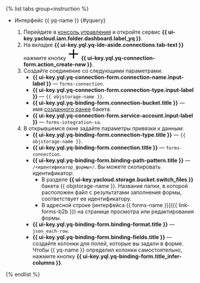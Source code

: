 {% list tabs group=instruction %}

- Интерфейс {{ yq-name }} {#yquery}

  1. Перейдите в [консоль управления]({{link-console-main}}) и откройте сервис **{{ ui-key.yacloud.iam.folder.dashboard.label_yq }}**.
  1. На вкладке **{{ ui-key.yql.yq-ide-aside.connections.tab-text }}** нажмите кнопку ![info](../../_assets/console-icons/plus.svg) **{{ ui-key.yql.yq-connection-form.action_create-new }}**.
  1. Создайте соединение со следующими параметрами:
      * **{{ ui-key.yql.yq-connection-form.connection-name.input-label }}** — `forms-connection`.
      * **{{ ui-key.yql.yq-connection-form.connection-type.input-label }}** — `{{ objstorage-name }}`.
      * **{{ ui-key.yql.yq-binding-form.connection-bucket.title }}** — имя [созданного ранее](#create-s3-bucket) бакета.
      * **{{ ui-key.yql.yq-connection-form.service-account.input-label }}** — `forms-integration-sa`.
  1. В открывшемся окне задайте параметры привязки к данным:
      * **{{ ui-key.yql.yq-binding-form.connection-type.title }}** — `{{ objstorage-name }}`.
      * **{{ ui-key.yql.yq-binding-form.connection.title }}** — `forms-connection`.
      * **{{ ui-key.yql.yq-binding-form.binding-path-pattern.title }}** — `/<идентификатор_формы>/`.
        Вы можете скопировать идентификатор:
          * В разделе **{{ ui-key.yacloud.storage.bucket.switch_files }}** бакета {{ objstorage-name }}. Название папки, в которой расположен файл с результатами заполнения формы, соответствует ее идентификатору.
          * В адресной строке [интерфейса {{ forms-name }}]({{ link-forms-b2b }}) на странице просмотра или редактирования формы.        
      * **{{ ui-key.yql.yq-binding-form.binding-format.title }}** — `json_each-row`.
      * **{{ ui-key.yql.yq-binding-form.binding-fields.title }}** — создайте колонки для полей, которые вы задали в форме.
        Чтобы {{ yq-name }} определил колонки самостоятельно, нажмите кнопку **{{ ui-key.yql.yq-binding-form.title_infer-columns }}**.

{% endlist %}
